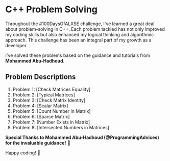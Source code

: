 # C++ Problem Solving

Throughout the #100DaysOfALXSE challenge, I've learned a great deal about problem-solving in C++. Each problem tackled has not only improved my coding skills but also enhanced my logical thinking and algorithmic approach. This challenge has been an integral part of my growth as a developer.

I've solved these problems based on the guidance and tutorials from **Mohammed Abu-Hadhoud**.

## Problem Descriptions

1.  Problem   1: [Check Matrices Equality]
2.  Problem   2: [Typical Matrices]
3.  Problem   3: [Check Matrix Identity]
4.  Problem   4: [Scalar Matrix]
5.  Problem   5: [Count Number In Matrix]
6.  Problem   6: [Sparce Matrix]
7.  Problem   7: [Number Exists in Matrix]
8.  Problem   8: [Intersected Numbers in Matrices]

**Special Thanks to Mohammed Abu-Hadhoud (@ProgrammingAdvices) for the invaluable guidance!** 🙌

Happy coding! 🚀
